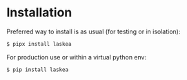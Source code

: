 # Installation

Preferred way to install is as usual (for testing or in isolation):

```bash
$ pipx install laskea
```

For production use or within a virtual python env:

```bash
$ pip install laskea
```

